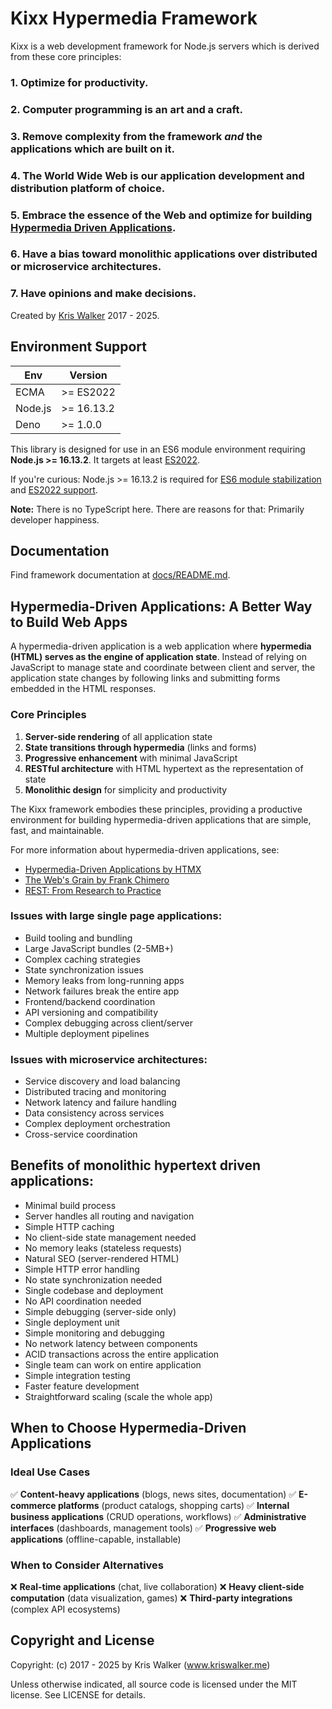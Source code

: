 Kixx Hypermedia Framework
=========================
Kixx is a web development framework for Node.js servers which is derived from these core principles:

### 1. Optimize for productivity.

### 2. Computer programming is an art and a craft.

### 3. Remove complexity from the framework *and* the applications which are built on it.

### 4. The World Wide Web is our application development and distribution platform of choice.

### 5. Embrace the essence of the Web and optimize for building [Hypermedia Driven Applications](https://htmx.org/essays/hypermedia-driven-applications/).

### 6. Have a bias toward monolithic applications over distributed or microservice architectures.

### 7. Have opinions and make decisions.

Created by [Kris Walker](https://www.kriswalker.me) 2017 - 2025.

## Environment Support

| Env     | Version    |
|---------|------------|
| ECMA    | >= ES2022  |
| Node.js | >= 16.13.2 |
| Deno    | >= 1.0.0   |

This library is designed for use in an ES6 module environment requiring __Node.js >= 16.13.2__. It targets at least [ES2022](https://node.green/#ES2022).

If you're curious: Node.js >= 16.13.2 is required for [ES6 module stabilization](https://nodejs.org/dist/latest-v18.x/docs/api/esm.html#modules-ecmascript-modules) and [ES2022 support](https://node.green/#ES2020).

__Note:__ There is no TypeScript here. There are reasons for that: Primarily developer happiness.

## Documentation
Find framework documentation at [docs/README.md](./docs/README.md).

## Hypermedia-Driven Applications: A Better Way to Build Web Apps
A hypermedia-driven application is a web application where **hypermedia (HTML) serves as the engine of application state**. Instead of relying on JavaScript to manage state and coordinate between client and server, the application state changes by following links and submitting forms embedded in the HTML responses.

### Core Principles
1. **Server-side rendering** of all application state
2. **State transitions through hypermedia** (links and forms)
3. **Progressive enhancement** with minimal JavaScript
4. **RESTful architecture** with HTML hypertext as the representation of state
5. **Monolithic design** for simplicity and productivity

The Kixx framework embodies these principles, providing a productive environment for building hypermedia-driven applications that are simple, fast, and maintainable.

For more information about hypermedia-driven applications, see:
- [Hypermedia-Driven Applications by HTMX](https://htmx.org/essays/hypermedia-driven-applications/)
- [The Web's Grain by Frank Chimero](https://frankchimero.com/blog/2015/the-webs-grain/)
- [REST: From Research to Practice](https://www.ics.uci.edu/~fielding/pubs/dissertation/rest_arch_style.htm) 

### Issues with large single page applications:
- Build tooling and bundling
- Large JavaScript bundles (2-5MB+)
- Complex caching strategies
- State synchronization issues
- Memory leaks from long-running apps
- Network failures break the entire app
- Frontend/backend coordination
- API versioning and compatibility
- Complex debugging across client/server
- Multiple deployment pipelines

### Issues with microservice architectures:
- Service discovery and load balancing
- Distributed tracing and monitoring
- Network latency and failure handling
- Data consistency across services
- Complex deployment orchestration
- Cross-service coordination

## Benefits of monolithic hypertext driven applications:
- Minimal build process
- Server handles all routing and navigation
- Simple HTTP caching
- No client-side state management needed
- No memory leaks (stateless requests)
- Natural SEO (server-rendered HTML)
- Simple HTTP error handling
- No state synchronization needed
- Single codebase and deployment
- No API coordination needed
- Simple debugging (server-side only)
- Single deployment unit
- Simple monitoring and debugging
- No network latency between components
- ACID transactions across the entire application
- Single team can work on entire application
- Simple integration testing
- Faster feature development
- Straightforward scaling (scale the whole app)

## When to Choose Hypermedia-Driven Applications

### Ideal Use Cases

✅ **Content-heavy applications** (blogs, news sites, documentation)
✅ **E-commerce platforms** (product catalogs, shopping carts)
✅ **Internal business applications** (CRUD operations, workflows)
✅ **Administrative interfaces** (dashboards, management tools)
✅ **Progressive web applications** (offline-capable, installable)

### When to Consider Alternatives

❌ **Real-time applications** (chat, live collaboration)
❌ **Heavy client-side computation** (data visualization, games)
❌ **Third-party integrations** (complex API ecosystems)


Copyright and License
---------------------
Copyright: (c) 2017 - 2025 by Kris Walker (www.kriswalker.me)

Unless otherwise indicated, all source code is licensed under the MIT license. See LICENSE for details.
